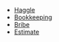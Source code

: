 - [Haggle](</SkillSystem/Specialties/Haggle.md>)
- [Bookkeeping](</SkillSystem/Specialties/Bookkeeping.md>)
- [Bribe](</SkillSystem/Specialties/Bribe.md>)
- [Estimate](</SkillSystem/Specialties/Estimate.md>)

